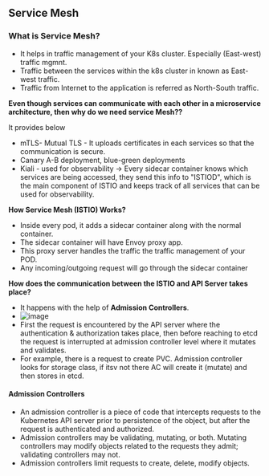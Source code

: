 ## Service Mesh

### What is Service Mesh?
- It helps in traffic management of your K8s cluster. Especially (East-west) traffic mgmnt.
- Traffic between the services within the k8s cluster in known as East-west traffic.
- Traffic from Internet to the application is referred as North-South traffic.


**Even though services can communicate with each other in a microservice architecture, then why do we need service Mesh??**

It provides below
- mTLS- Mutual TLS - It uploads certificates in each services so that the communication is secure.
- Canary A-B deployment, blue-green deployments
- Kiali - used for observability -> Every sidecar container knows which services are being accessed, they send this info to "ISTIOD", which is the main component of ISTIO and keeps track of all services that can be used for observability.



**How Service Mesh (ISTIO) Works?**

- Inside every pod, it adds a sidecar container along with the normal container.
- The sidecar container will have Envoy proxy app.
- This proxy server handles the traffic the traffic management of your POD.
- Any incoming/outgoing request will go through the sidecar container

**How does the communication between the ISTIO and API Server takes place?**

- It happens with the help of **Admission Controllers**.
- ![image](https://github.com/muppin/mastering-DevOps/assets/56094875/34191f2f-8178-4901-900d-4dbfecaef90f)
- First the request is encountered by the API server where the authentication & authorization takes place, then before reaching to etcd the request is interrupted at admission controller level where it mutates and validates.
- For example, there is a request to create PVC. Admission controller looks for storage class, if itsv not there AC will create it (mutate) and then stores in etcd.


#### Admission Controllers

- An admission controller is a piece of code that intercepts requests to the Kubernetes API server prior to persistence of the object, but after the request is authenticated and authorized.
- Admission controllers may be validating, mutating, or both. Mutating controllers may modify objects related to the requests they admit; validating controllers may not.
- Admission controllers limit requests to create, delete, modify objects. 
